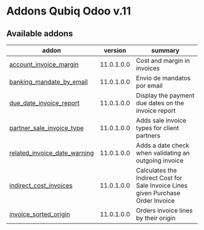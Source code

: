 Addons Qubiq Odoo v.11
======================

[//]: # (addons)

Available addons
----------------
addon | version | summary
--- | --- | ---
[account_invoice_margin](account_invoice_margin/) | 11.0.1.0.0 | Cost and margin in invoices
[banking_mandate_by_email](banking_mandate_by_email/) | 11.0.1.0.0 | Envio de mandatos por email
[due_date_invoice_report](due_date_invoice_report/) | 11.0.1.0.0 | Display the payment due dates on the invoice report
[partner_sale_invoice_type](partner_sale_invoice_type/) | 11.0.1.0.0 | Adds sale invoice types for client partners
[related_invoice_date_warning](related_invoice_date_warning/) | 11.0.1.0.0 | Adds a date check when validating an outgoing invoice
[indirect_cost_invoices](indirect_cost_invoices/) | 11.0.1.0.0 | Calculates the Indirect Cost for Sale Invoice Lines given Purchase Order Invoice
[invoice_sorted_origin](invoice_sorted_origin/) | 11.0.1.0.0 | Orders invoice lines by their origin

[//]: # (end addons)